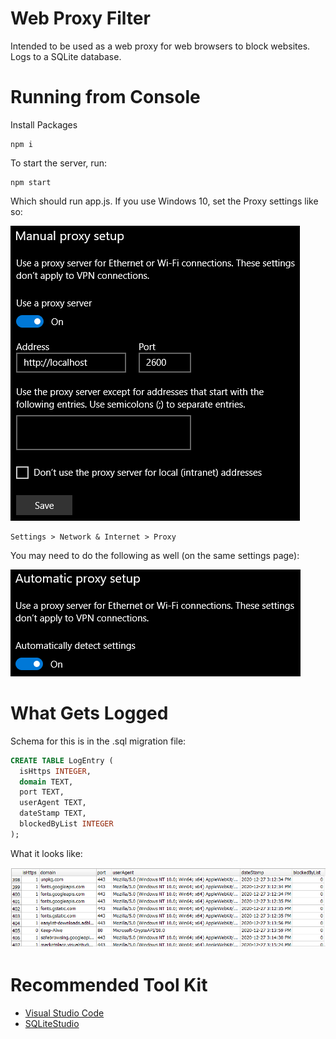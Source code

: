 # Web Proxy Filter

Intended to be used as a web proxy for web browsers to block websites. Logs to a SQLite database.



# Running from Console


Install Packages
```
npm i
```

To start the server, run:

```
npm start
```
Which should run app.js. If you use Windows 10, set the Proxy settings like so:


![picture 1](images/62b23c233b8e4adef3ccea090b4443a43abd5b59a1893d3b5ebad08ac123e16f.png)  




```
Settings > Network & Internet > Proxy
```

You may need to do the following as well (on the same settings page):

![picture 2](images/f7b48e171c0e2688511a996fce274d5ee94ab379bfd1db7e7b6d394e1c30109e.png)  



# What Gets Logged
Schema for this is in the .sql  migration file:

```sql
CREATE TABLE LogEntry (
  isHttps INTEGER,
  domain TEXT,
  port TEXT,
  userAgent TEXT,
  dateStamp TEXT,
  blockedByList INTEGER
);
```


What it looks like:

![picture 3](images/34c48edc2df54262d4b5130283c8ed257edc68e5eea4e45d687991689e7660e4.png)  


# Recommended Tool Kit

- [Visual Studio Code](https://code.visualstudio.com/)
- [SQLiteStudio](https://code.visualstudio.com/)
